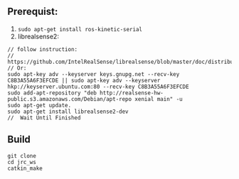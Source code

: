## Prerequist:
1. `sudo apt-get install ros-kinetic-serial`
2. librealsense2:
```  
// follow instruction:  
// https://github.com/IntelRealSense/librealsense/blob/master/doc/distribution_linux.md
// Or:
sudo apt-key adv --keyserver keys.gnupg.net --recv-key C8B3A55A6F3EFCDE || sudo apt-key adv --keyserver hkp://keyserver.ubuntu.com:80 --recv-key C8B3A55A6F3EFCDE  
sudo add-apt-repository "deb http://realsense-hw-public.s3.amazonaws.com/Debian/apt-repo xenial main" -u  
sudo apt-get update.  
sudo apt-get install librealsense2-dev
//  Wait Until Finished
```

## Build

```
git clone
cd jrc_ws
catkin_make
```

